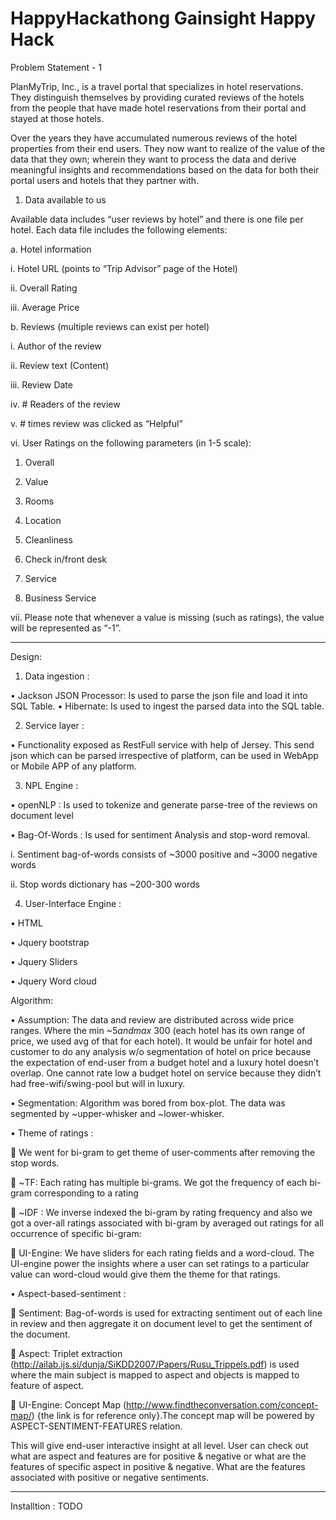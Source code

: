 # HappyHackathong Gainsight Happy Hack
Problem Statement - 1

PlanMyTrip, Inc., is a travel portal that specializes in hotel reservations. They distinguish themselves by providing curated reviews of the hotels from the people that have made hotel reservations from their portal and stayed at those hotels.

Over the years they have accumulated numerous reviews of the hotel properties from their end users. They now want to realize of the value of the data that they own; wherein they want to process the data and derive meaningful insights and recommendations based on the data for both their portal users and hotels that they partner with.

1. Data available to us

Available data includes “user reviews by hotel” and there is one file per hotel. Each data file includes the following elements:

a. Hotel information

i. Hotel URL (points to “Trip Advisor” page of the Hotel)

ii. Overall Rating

iii. Average Price

b. Reviews (multiple reviews can exist per hotel)

i. Author of the review

ii. Review text (Content)

iii. Review Date

iv. # Readers of the review

v. # times review was clicked as “Helpful”

vi. User Ratings on the following parameters (in 1-5 scale):

1. Overall

2. Value

3. Rooms

4. Location

5. Cleanliness

6. Check in/front desk

7. Service

8. Business Service

vii. Please note that whenever a value is missing (such as ratings), the value will be represented as “-1”.

____________________________________________________________________________________________________________
Design: 



1.	Data ingestion : 



•	Jackson JSON Processor: Is used to parse the json file and load it into SQL Table.
•	Hibernate:  Is used to ingest the parsed data into the SQL table.

2.	Service layer :

•	Functionality exposed as RestFull service with help of Jersey.
    This send json which can be parsed irrespective of platform, can be used in WebApp or Mobile APP of any platform.

3.	NPL Engine : 

•	openNLP : Is used to tokenize and generate parse-tree of the reviews on document level

•	Bag-Of-Words : Is used for sentiment Analysis and stop-word removal. 

i.	Sentiment bag-of-words consists of ~3000 positive and ~3000 negative words

ii.	Stop words dictionary has  ~200-300 words





4.	User-Interface Engine :


•	HTML 

•	Jquery bootstrap 

•	Jquery Sliders

•	Jquery Word cloud


Algorithm: 



•	Assumption: The data and review are distributed across wide price ranges. Where the min ~$5 and max ~$300 (each hotel has its own range of price, we used avg of that for each hotel).
It would be unfair for hotel and customer to do any analysis w/o segmentation of hotel on price because the expectation of end-user from a budget hotel and a luxury hotel doesn’t overlap. One cannot rate low a budget hotel on service because they didn’t had free-wifi/swing-pool but will in luxury. 



•	Segmentation:  Algorithm was bored from box-plot. The data was segmented by ~upper-whisker and ~lower-whisker. 



•	Theme of ratings : 


	We went for bi-gram to get theme of user-comments after removing the stop words.


	~TF: Each rating has multiple bi-grams. We got the frequency of each bi-gram corresponding to a rating 


	~IDF : We inverse indexed the bi-gram by rating frequency and also we got a over-all ratings associated with bi-gram by averaged out ratings for all occurrence of specific bi-gram:


	UI-Engine: We have sliders for each rating fields and a word-cloud. The UI-engine power the insights where a user can set ratings to a particular value can word-cloud would give them the theme for that ratings. 




•	Aspect-based-sentiment : 


	Sentiment: Bag-of-words is used for extracting sentiment out of each line in review and then aggregate it on document level to get the sentiment of the document.


	Aspect: Triplet extraction (http://ailab.ijs.si/dunja/SiKDD2007/Papers/Rusu_Trippels.pdf) is used where the main subject is mapped to aspect and objects is mapped to feature of aspect.


	UI-Engine: Concept Map (http://www.findtheconversation.com/concept-map/) {the link is for reference only}.The concept map will  be powered by ASPECT-SENTIMENT-FEATURES relation.

This will give end-user interactive insight at all level. User can check out what are aspect and features are for positive & negative or what are the features of specific aspect in positive & negative. What are the features associated with positive or negative sentiments.

____________________________________________________________________________________________________________
Installtion : 
TODO 

